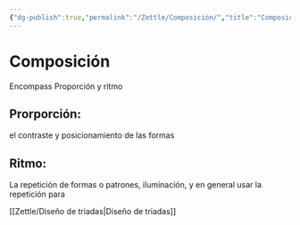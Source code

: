 ```yaml
---
{"dg-publish":true,"permalink":"/Zettle/Composición/","title":"Composición","tags":["Idea,"],"noteIcon":"","created":"2023-04-24T16:32:55.822-05:00","updated":"2023-08-26T20:25:50.861-05:00"}
---
```



# Composición

 Encompass Proporción y ritmo

## Prorporción:

 el contraste y posicionamiento de las formas
## Ritmo:

La repetición de formas o patrones, iluminación, y en general usar la repetición para 

[[Zettle/Diseño de triadas\|Diseño de triadas]]

